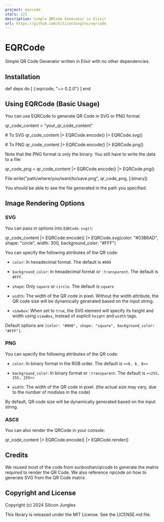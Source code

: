 ```yaml
---
project: eqrcode
stars: 221
description: Simple QRCode Generator in Elixir
url: https://github.com/SiliconJungles/eqrcode
---
```


EQRCode
=======

Simple QR Code Generator written in Elixir with no other dependencies.

Installation
------------

def deps do
  \[
    {:eqrcode, "~> 0.2.0"}
  \]
end

Using EQRCode (Basic Usage)
---------------------------

You can use EQRCode to generate QR Code in SVG or PNG format.

qr\_code\_content \= "your\_qr\_code\_content"

\# To SVG
qr\_code\_content
|> EQRCode.encode()
|> EQRCode.svg()

\# To PNG
qr\_code\_content
|> EQRCode.encode()
|> EQRCode.png()

Note that the PNG format is only the binary. You still have to write the data to a file:

qr\_code\_png \=
  qr\_code\_content
  |> EQRCode.encode()
  |> EQRCode.png()

File.write("path/where/you/want/to/save.png", qr\_code\_png, \[:binary\])

You should be able to see the file generated in the path you specified.

Image Rendering Options
-----------------------

### SVG

You can pass in options into `EQRCode.svg()`:

qr\_code\_content
|> EQRCode.encode()
|> EQRCode.svg(color: "#03B6AD", shape: "circle", width: 300, background\_color: "#FFF")

You can specify the following attributes of the QR code:

-   `color`: In hexadecimal format. The default is `#000`
    
-   `background_color`: In hexadecimal format or `:transparent`. The default is `#FFF`.
    
-   `shape`: Only `square` or `circle`. The default is `square`
    
-   `width`: The width of the QR code in pixel. Without the width attribute, the QR code size will be dynamically generated based on the input string.
    
-   `viewbox`: When set to `true`, the SVG element will specify its height and width using `viewBox`, instead of explicit `height` and `width` tags.
    

Default options are `[color: "#000", shape: "square", background_color: "#FFF"]`.

### PNG

You can specify the following attributes of the QR code:

-   `color`: In binary format in the RGB order. The default is `<<0, 0, 0>>`
    
-   `background_color`: In binary format or `:transparent`. The default is `<<255, 255, 255>>`
    
-   `width`: The width of the QR code in pixel. (the actual size may vary, due to the number of modules in the code)
    

By default, QR code size will be dynamically generated based on the input string.

### ASCII

You can also render the QRCode in your console:

qr\_code\_content
|> EQRCode.encode()
|> EQRCode.render()

Credits
-------

We reused most of the code from sunboshan/qrcode to generate the matrix required to render the QR Code. We also reference rqrcode on how to generate SVG from the QR Code matrix.

Copyright and License
---------------------

Copyright (c) 2024 Silicon Jungles

This library is released under the MIT License. See the LICENSE.md file.

